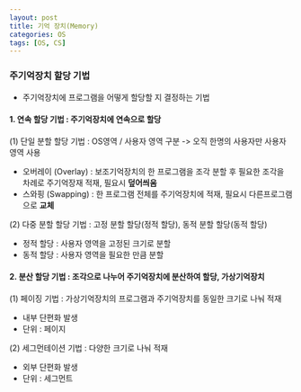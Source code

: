 ```yaml
---
layout: post
title: 기억 장치(Memory)
categories: OS
tags: [OS, CS]
---
```




### 주기억장치 할당 기법
- 주기억장치에 프로그램을 어떻게 할당할 지 결정하는 기법

#### 1. 연속 할당 기법 : 주기억장치에 연속으로 할당

(1) 단일 분할 할당 기법 : OS영역 / 사용자 영역 구분 -> 오직 한명의 사용자만 사용자영역 사용
- 오버레이 (Overlay) : 보조기억장치의 한 프로그램을 조각 분할 후 필요한 조각을 차례로 주기억장재 적재, 필요시 **덮어씌움**
- 스와핑 (Swapping) : 한 프로그램 전체를 주기억장치에 적재, 필요시 다른프로그램으로 **교체**

(2) 다중 분할 할당 기법 : 고정 분할 할당(정적 할당), 동적 분할 할당(동적 할당)
- 정적 할당 : 사용자 영역을 고정된 크기로 분할
- 동적 할당 : 사용자 영역을 필요한 만큼 분할


#### 2. 분산 할당 기법 : 조각으로 나누어 주기억장치에 분산하여 할당, 가상기억장치

(1) 페이징 기법 : 가상기억장치의 프로그램과 주기억장치를 동일한 크기로 나눠 적재 
- 내부 단편화 발생
- 단위 : 페이지 

(2) 세그먼테이션 기법 : 다양한 크기로 나눠 적재
- 외부 단편화 발생
- 단위 : 세그먼트